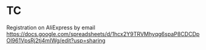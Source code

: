 # TC
Registration on AliExpress by email
https://docs.google.com/spreadsheets/d/1hcx2Y9TRVMhyqg6spaP8CDCDpOl961VpsRj2tj4mIWg/edit?usp=sharing
